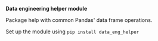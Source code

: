 **Data engineering helper module**

Package help with common Pandas' data frame operations.

Set up the module using ```pip install data_eng_helper```
